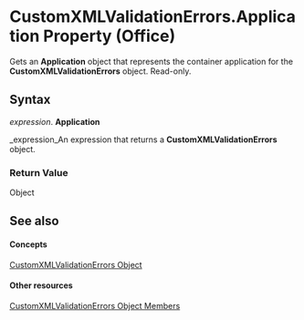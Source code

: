 
# CustomXMLValidationErrors.Application Property (Office)

Gets an  **Application** object that represents the container application for the **CustomXMLValidationErrors** object. Read-only.


## Syntax

 _expression_. **Application**

 _expression_An expression that returns a  **CustomXMLValidationErrors** object.


### Return Value

Object


## See also


#### Concepts


 [CustomXMLValidationErrors Object](17c7b3dc-f4ba-b247-498d-48be197bbc91.md)
#### Other resources


 [CustomXMLValidationErrors Object Members](f177d201-6ae4-fa4a-99d4-d9dd9bca3601.md)

